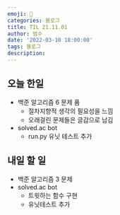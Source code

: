 ```yaml
---
emoji: 🏃
categories: 블로그
title: TIL 21.11.01
author: 범수
date: '2022-03-10 18:00:00'
tags: 블로그
description:
---
```

<!-- 
튜토리얼, 하우 투 가이드, 설명 ,레퍼런스 
https://documentation.divio.com/tutorials/
-->

## 오늘 한일

* 백준 알고리즘 6 문제 품
  * 절차지향적 생각의 필요성을 느낌
  * 오래걸린 문제들은 글감으로 남김
* solved.ac bot
  * run.py 유닛 테스트 추가

## 내일 할 일

* 백준 알고리즘 3 문제
* solved.ac bot
  * 트윗하는 함수 구현
  * 유닛테스트 추가